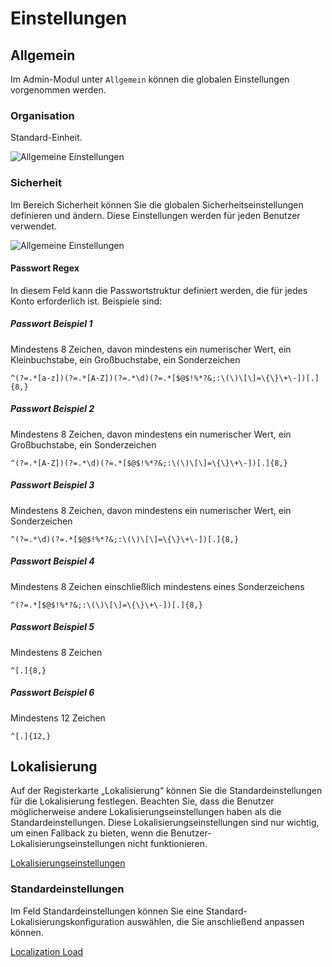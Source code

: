 # Einstellungen

## Allgemein

Im Admin-Modul unter `Allgemein` können die globalen Einstellungen vorgenommen werden.

### Organisation

Standard-Einheit.

![Allgemeine Einstellungen](Modules/Admin/Docs/Help/img/settings/settings.png)

### Sicherheit

Im Bereich Sicherheit können Sie die globalen Sicherheitseinstellungen definieren und ändern. Diese Einstellungen werden für jeden Benutzer verwendet.

![Allgemeine Einstellungen](Modules/Admin/Docs/Help/img/settings/settings_security.png)

#### Passwort Regex

In diesem Feld kann die Passwortstruktur definiert werden, die für jedes Konto erforderlich ist. Beispiele sind:

##### Passwort Beispiel 1

Mindestens 8 Zeichen, davon mindestens ein numerischer Wert, ein Kleinbuchstabe, ein Großbuchstabe, ein Sonderzeichen

```
^(?=.*[a-z])(?=.*[A-Z])(?=.*\d)(?=.*[$@$!%*?&;:\(\)\[\]=\{\}\+\-])[.]{8,}
```

##### Passwort Beispiel 2

Mindestens 8 Zeichen, davon mindestens ein numerischer Wert, ein Großbuchstabe, ein Sonderzeichen

```
^(?=.*[A-Z])(?=.*\d)(?=.*[$@$!%*?&;:\(\)\[\]=\{\}\+\-])[.]{8,}
```

##### Passwort Beispiel 3

Mindestens 8 Zeichen, davon mindestens ein numerischer Wert, ein Sonderzeichen

```
^(?=.*\d)(?=.*[$@$!%*?&;:\(\)\[\]=\{\}\+\-])[.]{8,}
```

##### Passwort Beispiel 4

Mindestens 8 Zeichen einschließlich mindestens eines Sonderzeichens

```
^(?=.*[$@$!%*?&;:\(\)\[\]=\{\}\+\-])[.]{8,}
```

##### Passwort Beispiel 5

Mindestens 8 Zeichen

```
^[.]{8,}
```

##### Passwort Beispiel 6

Mindestens 12 Zeichen

```
^[.]{12,}
```

## Lokalisierung

Auf der Registerkarte „Lokalisierung“ können Sie die Standardeinstellungen für die Lokalisierung festlegen. Beachten Sie, dass die Benutzer möglicherweise andere Lokalisierungseinstellungen haben als die Standardeinstellungen. Diese Lokalisierungseinstellungen sind nur wichtig, um einen Fallback zu bieten, wenn die Benutzer-Lokalisierungseinstellungen nicht funktionieren.

[Lokalisierungseinstellungen](Module/Admin/Docs/Help/img/settings/localization.png)

### Standardeinstellungen

Im Feld Standardeinstellungen können Sie eine Standard-Lokalisierungskonfiguration auswählen, die Sie anschließend anpassen können.

[Localization Load](Module/Admin/Docs/Help/img/settings/localization_load.png)